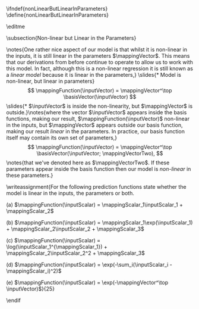 \ifndef{nonLinearButLinearInParameters}
\define{nonLinearButLinearInParameters}

\editme

\subsection{Non-linear but Linear in the Parameters}

\notes{One rather nice aspect of our model is that whilst it is non-linear in the inputs, it is still linear in the parameters $\mappingVector$. This means that our derivations from before continue to operate to allow us to work with this model. In fact, although this is a non-linear regression it is still known as a *linear model* because it is linear in the parameters,}
\slides{* Model is non-linear, but linear in parameters}
$$
\mappingFunction(\inputVector) = \mappingVector^\top \basisVector(\inputVector)
$$
\slides{* $\inputVector$ is inside the non-linearity, but $\mappingVector$ is outside.}\notes{where the vector $\inputVector$ appears inside the basis functions, making our result, $\mappingFunction(\inputVector)$ non-linear in the inputs, but $\mappingVector$ appears outside our basis function, making our result *linear* in the parameters. In practice, our basis function itself may contain its own set of parameters,}
$$
\mappingFunction(\inputVector) = \mappingVector^\top \basisVector(\inputVector;
\mappingVectorTwo),
$$
\notes{that we've denoted here as $\mappingVectorTwo$. If these parameters appear inside the basis function then our model is *non-linear* in these parameters.}

\writeassignment{For the following prediction functions state whether
the model is linear in the inputs, the parameters or both.

(a) $\mappingFunction(\inputScalar) = \mappingScalar_1\inputScalar_1 + \mappingScalar_2$

(b) $\mappingFunction(\inputScalar) = \mappingScalar_1\exp(\inputScalar_1) + \mappingScalar_2\inputScalar_2 + \mappingScalar_3$

(c) $\mappingFunction(\inputScalar) =
\log(\inputScalar_1^{\mappingScalar_1}) + \mappingScalar_2\inputScalar_2^2 + \mappingScalar_3$

(d) $\mappingFunction(\inputScalar) = \exp(-\sum_i(\inputScalar_i - \mappingScalar_i)^2)$

(e) $\mappingFunction(\inputScalar) = \exp(-\mappingVector^\top \inputVector)$}{25}

\endif
